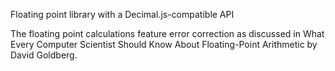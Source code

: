 Floating point library with a Decimal.js-compatible API

The floating point calculations feature error correction as discussed in What
Every Computer Scientist Should Know About Floating-Point Arithmetic by David
Goldberg.
